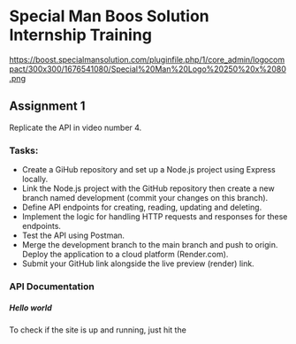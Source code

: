 # Special Man Boos Solution Internship Training
https://boost.specialmansolution.com/pluginfile.php/1/core_admin/logocompact/300x300/1676541080/Special%20Man%20Logo%20250%20x%2080.png

## Assignment 1
Replicate the API in video number 4.

### Tasks:
- Create a GiHub repository and set up a Node.js project using Express locally.
- Link the Node.js project with the GitHub repository then create a new branch named development (commit your changes on this branch).
- Define API endpoints for creating, reading, updating and deleting.
- Implement the logic for handling HTTP requests and responses for these endpoints.
- Test the API using Postman.
- Merge the development branch to the main branch and push to origin. Deploy the application to a cloud platform (Render.com).
- Submit your GitHub link alongside the live preview (render) link.


### API Documentation
##### Hello world
To check if the site is up and running, just hit the 